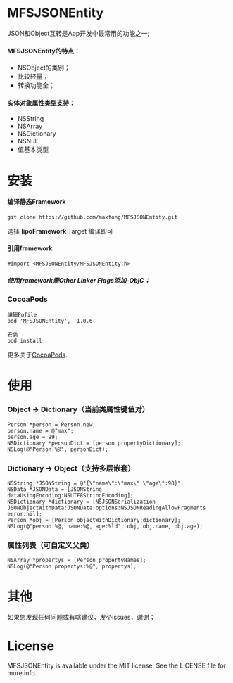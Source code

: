 # MFSJSONEntity
JSON和Object互转是App开发中最常用的功能之一;<br/>

#### MFSJSONEntity的特点：

* NSObject的类别；
* 比较轻量；
* 转换功能全；

#### 实体对象属性类型支持：

* NSString
* NSArray
* NSDictionary
* NSNull 
* 值基本类型

# 安装
#### 编译静态Framework
```
git clone https://github.com/maxfong/MFSJSONEntity.git
```
选择 <b>lipoFramework</b> Target 编译即可

#### 引用framework
```
#import <MFSJSONEntity/MFSJSONEntity.h>
```

##### 使用framework需Other Linker Flags添加-ObjC；

### CocoaPods

```
编辑Pofile
pod 'MFSJSONEntity', '1.0.6'
```

```
安装
pod install
```

更多关于[CocoaPods](https://cocoapods.org/).

# 使用

### Object -> Dictionary（当前类属性键值对）
```
Person *person = Person.new;
person.name = @"max";
person.age = 99;
NSDictionary *personDict = [person propertyDictionary];
NSLog(@"Person:%@", personDict);
```

### Dictionary -> Object（支持多层嵌套）
```
NSString *JSONString = @"{\"name\":\"max\",\"age\":98}";
NSData *JSONData = [JSONString dataUsingEncoding:NSUTF8StringEncoding];
NSDictionary *dictionary = [NSJSONSerialization JSONObjectWithData:JSONData options:NSJSONReadingAllowFragments error:nil];
Person *obj = [Person objectWithDictionary:dictionary];
NSLog(@"person:%@, name:%@, age:%ld", obj, obj.name, obj.age);
```

### 属性列表（可自定义父类）
```
NSArray *propertys = [Person propertyNames];
NSLog(@"Person propertys:%@", propertys);
```

# 其他
如果您发现任何问题或有啥建议，发个issues，谢谢；


# License

MFSJSONEntity is available under the MIT license. See the LICENSE file for more info.
